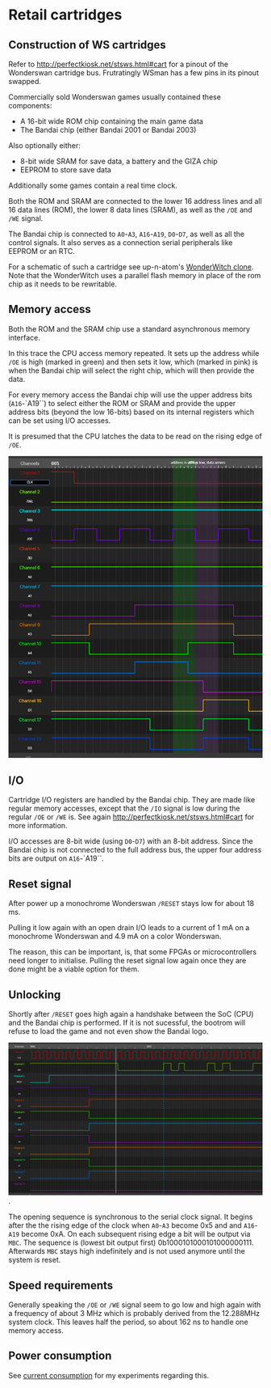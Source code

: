 # Retail cartridges

## Construction of WS cartridges

Refer to http://perfectkiosk.net/stsws.html#cart for a pinout of the Wonderswan cartridge bus. Frutratingly WSman has a few pins in its pinout swapped.

Commercially sold Wonderswan games usually contained these components:

* A 16-bit wide ROM chip containing the main game data
* The Bandai chip (either Bandai 2001 or Bandai 2003)

Also optionally either:

* 8-bit wide SRAM for save data, a battery and the GIZA chip
* EEPROM to store save data

Additionally some games contain a real time clock.

Both the ROM and SRAM are connected to the lower 16 address lines and all 16 data lines (ROM), the lower 8 data lines (SRAM), as well as the `/OE` and `/WE` signal.

The Bandai chip is connected to `A0`-`A3`, `A16`-`A19`, `D0`-`D7`, as well as all the control signals. It also serves as a connection serial peripherals like EEPROM or an RTC.

For a schematic of such a cartridge see up-n-atom's [WonderWitch clone](https://github.com/up-n-atom/WonderWitch). Note that the WonderWitch uses a parallel flash memory in place of the rom chip as it needs to be rewritable.

## Memory access

Both the ROM and the SRAM chip use a standard asynchronous memory interface.

In this trace the CPU access memory repeated. It sets up the address while `/OE` is high (marked in green) and then sets it low, which (marked in pink) is when the Bandai chip will select the right chip, which will then provide the data.

For every memory access the Bandai chip will use the upper address bits (`A16`-`A19``) to select either the ROM or SRAM and provide the upper address bits (beyond the low 16-bits) based on its internal registers which can be set using I/O accesses.

It is presumed that the CPU latches the data to be read on the rising edge of `/OE`.

![Logic analyzer trace of a memory access](dataaccess.png)

## I/O

Cartridge I/O registers are handled by the Bandai chip. They are made like regular memory accesses, except that the `/IO` signal is low during the regular `/OE` or `/WE` is. See again http://perfectkiosk.net/stsws.html#cart for more information.

I/O accesses are 8-bit wide (using `D0`-`D7`) with an 8-bit address. Since the Bandai chip is not connected to the full address bus, the upper four address bits are output on `A16`-`A19``.

## Reset signal

After power up a monochrome Wonderswan `/RESET` stays low for about 18 ms.

Pulling it low again with an open drain I/O leads to a current of 1 mA on a monochrome Wonderswan and 4.9 mA on a color Wonderswan.

The reason, this can be important, is, that some FPGAs or microcontrollers need longer to initialise. Pulling the reset signal low again once they are done might be a viable option for them.

## Unlocking

Shortly after `/RESET` goes high again a handshake between the SoC (CPU) and the Bandai chip is performed. If it is not sucessful, the bootrom will refuse to load the game and not even show the Bandai logo.

![Logic analyzer trace of the unlock sequence](openingdance.png).

The opening sequence is synchronous to the serial clock signal. It begins after the the rising edge of the clock when `A0`-`A3` become 0x5 and and `A16`-`A19` become 0xA. On each subsequent rising edge a bit will be output via `MBC`. The sequence is (lowest bit output first) 0b1000101000101000000111. Afterwards `MBC` stays high indefinitely and is not used anymore until the system is reset.

## Speed requirements

Generally speaking the `/OE` or `/WE` signal seem to go low and high again with a frequency of about 3 MHz which is probably derived from the 12.288MHz system clock. This leaves half the period, so about 162 ns to handle one memory access.

## Power consumption

See [current consumption](current_consumption.md) for my experiments regarding this.
